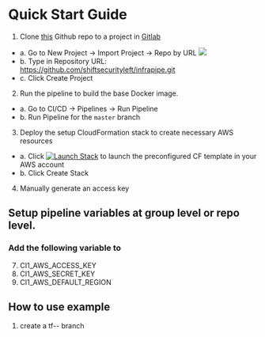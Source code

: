 # Quick Start Guide

1. Clone [this](https://github.com/shiftsecurityleft/infrapipe) Github repo to a project in [Gitlab](https://gitlab.com)
  - a. Go to New Project -> Import Project -> Repo by URL
  ![](images/quickstart/step1a-import-project.png)
  - b. Type in Repository URL: https://github.com/shiftsecurityleft/infrapipe.git
  - c. Click Create Project
2. Run the pipeline to build the base Docker image.
  - a. Go to CI/CD -> Pipelines -> Run Pipeline
  - b. Run Pipeline for the `master` branch
3. Deploy the setup CloudFormation stack to create necessary AWS resources
  - a. Click [![Launch Stack](https://s3.amazonaws.com/cloudformation-examples/cloudformation-launch-stack.png)](https://console.aws.amazon.com/cloudformation/home?region=us-east-1#/stacks/new?stackName=InfraPipeSetup&templateURL=https://shiftsecurityleft-infrapipe-cf.s3.amazonaws.com/infrapipe/branch/master/cf-templates/infrapipe-setup.cfn.yaml) to launch the preconfigured CF template in your AWS account
  - b. Click Create Stack
4. Manually generate an access key

## Setup pipeline variables at group level or repo level.
### Add the following variable to 
7. CI1_AWS_ACCESS_KEY
8. CI1_AWS_SECRET_KEY
10. CI1_AWS_DEFAULT_REGION

## How to use example
1. create a tf-<ENV>-<description> branch
